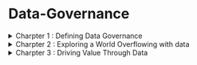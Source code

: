 # Data-Governance
<details>
<summary> Charpter 1 : Defining Data Governance </summary>
<br>
 
_What is meant by governance?_
- Governance is the manner in which an entity chooses to oversee thhe control and direction of an area of interest.
- It ensures how decisions are made, regulated, and enforced.
- Formal governance becomes important in such sense that entities grow and increase in complexity.
- When left ungoverned, chaos might strike.
- The formality and structure that governance takes depend on context and intent.
- Eg, given their goals as organizations, governance is from public angency is greatly different from private enterprise.
- Each entities have different purposes and responsibilities.
- Governance is the system that formalizes control, processes, and accountabilities so that specific results(like meeting goals or sustaining standards)can be attained.

_What is data governance?_
- Data governance is all about managing data well, but it isn't restricted to only data management.
- When data is managed well, it can drive innovation and growth and can be an enterprise's most abudant and important lever for success.
- Data that is well-managed can be transformational, and can support the desirable qualities of a data-driven culture.
- When decision at all levels of the organization are made using data in an informed and structured manner, better outcomes internally and to customers are yet delivered.
- Data risks can be minimized when data governance is successful, thus data compliance and regulatory requirements can be met with ease.
- Every organization manages data at some level, that being said, all businesses generate, process, use, and store data as a result of their daily operations.
- However, there is a difference between businesses managing and consider data to be a valuable asset and treat it accordingly.
- The difference is characterised by the degree to which there are formalities in managing data.
- Enterprise information management (EIM) is a discipline that recognizes the value of an organization's information assets, focusing on effective data governance and technology use to elevate data into shared assets.

_Data Governance vs Data Management:_
- Data governance and data management are often confused in the EIM space, with data governance focusing on roles, policies, and data lifecycle, while data management involves technical implementation of data governance through databases, data warehouses, and analytics software.

_Data Governance vs Informatio Governance:_
- In EIM, data governance and information governance are often confused.
- Data governance focuses on data, while information governance focuses on its meaning and its relationship with outcomes and value.
- Data governance practitioners may operate in both worlds daily, but understanding the context of data and desired business outcomes can complement data governance efforts effectively.

_The value of Data Governance:_
- Data governance is a crucial aspect of an organization's success, as 91% of business leaders believe it is a critical part of their success.
- It involves processes and policies to leverage data's value and reduce risks.
- Good data governance leads to improved data quality, expanded value, increased compliance, better data-driven decision-making, enhanced business performance, greater data sharing, increased availability, improved data search, reduced risks, and reduced data management costs.
- Without formalized data governance, organizations may struggle to achieve these advantages and may suffer negative consequences, such as poor-quality data.

_Creating a Data Governance Program:_
- Data governance is a crucial aspect of managing and delivering data to an organization.
- It involves:
        1. Defining the vision, goals, and benefits.
        2. Analyzing the current state of data governance and management.
        3. Developing a proposal.
        4. Gaining leadership approval.
        5. Designing and developing the program.
        6. Implementing the proram.
        7. Monitoring and measuring performance.
        8. Maintaining the program.
- The approach to data governance varies depending on the business's sophistication and nature.
- Data governance is achieved through a set of common elements, including actions taken by team members, policies and processes followed, and the use of technologies throughout the data lifecycle.
- As a discipline, data governance is becoming increasingly important for many organizations.

_Developing a Data Governance Framework:_
- Data governance programs cannot be purchased off the shelf, but organizations must implement them based on their level of interest, needs, budget, and capabilities.
- A modest effort can yield meaningful results. The data governance framework, a set of guiding concepts and structure, is essential for implementing these elements.
- Different degrees of implementation can be pursued, and the course teaches you to decide what makes the most sense for your organization.
- The COBIT IT governance framework shares common components addressing people, processes, and technology.

_Leadership and Strategy:_
- Data governance programs must align with the organization's strategy, ensuring a clear alignment between data's role in risk management, innovation, and operational efficiencies.
- A disconnect between business goals and data governance is the main reason for failure.
- To ensure success, senior leadership must support and agree on mapping organizational strategy to data governance, as without their support, data governance efforts will fail.

_Roles and Responsibilities:_
- Data governance programs require the right people at the right time, with specific roles and responsibilities assigned from IT teams to data stewards.
- However, understanding that data governance requires responsibilities from nearly everyone is crucial.

_Policies, Processes, and Standards:_
- Data governance programs rely on policies, processes, and standards to guide responsibilities and maintain uniformity across the organization.
- These must be designed, developed, and deployed, requiring significant effort depending on the size and complexity of the organization.

_Metrics:_
- The data governance program should have a mechanism to measure its performance, capturing metrics and delivering them to stakeholders for support and funding.
- This allows for continuous improvements or radical changes to ensure the program is producing value and delivering expected results.

_Tools:_
- A vast marketplace exists for data governance and management tools, including master data management, data catalogs, search, security, integration, analytics, and compliance.
- These tools have democratized data management, empowering more team members to better manage and derive value from data.

_Communications and Collaboration:_
- Data governance requires high-quality communication, including in-person meetings, emails, newsletters, and workshops.
- Change management is crucial to ensure impacted team members understand the changes.
- Collaboration among diverse stakeholders is essential for effective data governance.
- A positive culture, clear channels, and online platforms are essential for success.
- Regular meetings and online platforms are increasingly used for effective communication.

_Preparing the Data Governance:_
- Data governance is not a simple process of forming a team, creating a plan, and purchasing tools.
- It requires careful treatment, starting with understanding an organization's readiness to accept it.
- This involves determining the extent to which a data culture exists, as an immature, reactive culture is different from a sophisticated data-driven culture.
- Additionally, ensuring the organization's strategy is fully aligned with the proposed program is crucial for success.
- A checklist can help evaluate an organization's readiness for a data governance program.

_What is data culture?_
- Many well-designed projects fail due to unprepared environments or inadequate conditions for success.
- A study by IDC found that 70% of organizations failing due to lack of a prerequisite data culture to support technological upgrades.
- Culture will always defeat the greatest strategies, and every organization has some form of a data culture, but it might not be in an ideal state.
- Therefore, organizations should focus on developing a strong data culture to ensure successful implementation.

_Assessing the Data Culture:_
- To increase your chances of success, it is essential to understand your organization's data culture and how it values and manages data.
- A mature data culture is characterized by a focus on data as a central aspect of operations and decision-making.
- Effective data cultures empower all employees, from interns to CEOs, to access and use meaningful and timely data for their work.
- These cultures ensure employees have the skills to use data analytics and make data-driven decisions.
- In a data culture, decisions are based on data and insights, rather than gut feelings or opinions.
- To be competitive, a progressive data-driven strategy is no longer optional, and data culture is now considered a new way of doing business in the digital age.
- Leaders recognize the importance of leveraging data and the actions taken by senior leaders to foster its use.
- Trust is also crucial for team members to make data-driven decisions.
- To assess the maturity of your organization's data culture, interview leaders and team members, observe decision-making processes, communication, and data governance.
- If your data culture is sufficient for a data governance program, you are in good shape.
- Implementing data governance will be a positive and important contributing factor to building a data culture.

_Maturing the Data Culture:_
- Data Governance Preparation Course
        • Help leaders communicate data value and prioritize it.
        • Provide basic tools and education for data use.
        • Highlight the capabilities of common applications like spreadsheets.
        • Show progress through small steps, not complex solutions.
        • Recognize resistance and frustration as part of the journey.
        • Provide comfort and rewards to team members.
        • Provide a channel for feedback and positive discussion.

_Assessing Data Governance Readiness:_
- Data Governance Program Design and Preparation
          • Identifying the readiness of an organization for a data governance program is crucial.
          • The program should align with business strategy, with senior leadership fully committed to its goals.
          • The program should be a strategic, enterprise initiative, not solely IT department-related.
          • Executive sponsors should be identified at the executive level.
          • The program should be funded and maintained long-term.
          • The program should be an ongoing project, not a one-off project.
          • Documentation of return-on-investment (ROI) is essential.
          • Legal and compliance teams should support the program's goals.
         • Fundamental data skills are necessary for the data governance journey.
         • The IT organization should be capable and resourced to support the program.

</details>

<details>
<summary> Charpter 2 : Exploring a World Overflowing with data </summary>
<br>

_Defining Data:_
- Data is a common and widely used tool in our daily lives, often taken for granted.
- However, when asked to define data, it may not be entirely accurate or even the same as colleagues' definitions.
- It's crucial to ensure everyone is on the same page about data's meaning, especially when discussing information, knowledge, and insights.
- It's even more important to understand data governance and management, as data governance is different from data management.
- A solid definition of data and its role today helps us align ourselves and deliver on the promise of data governance.
- It's essential to be on the same page and ensure everyone is on the same page about data.

_Why all the focus on data:_
- Data refers to collections of digitally stored units, such as words, numbers, and text, that represent something meaningful when processed.
- Data is often used in singular and plural contexts, and its meaning depends on its captured format. Data can be structured, unstructured, or semi-structured, depending on its format.
- Structured data is formatted to fit into a table in a database, while unstructured data requires processing to be used.
- Semi-structured data contains additional information for native format analysis.
- Units of data are largely worthless until processed and applied.
- When combined with good governance, data can be useful in various functions, making it an important asset.
- To begin to have value, data requires effort.
- For example, putting the word "orange" in a sentence or converting the number 42 into information using structure and context gives the data meaning.
- This basic action of data processing is the core foundation of an industry that has ushered in rapid digital transformation.
- Today, the term data processing has been replaced with information technology (IT).

_Welcome to the Zettabyte Era:_
- A zettabyte is a large number, representing the volume of data created and stored in the 21st century.
- It is 1021 bytes, or a 1 with 21 zeros. By 2020, we had created 64 zettabytes of data, and this number is projected to reach over 100 zettabytes by 2023.
- The datasphere, which describes all data created, is projected to double in 3-4 years.
- Each byte is made up of eight bits, which are binary and represent characters that humans can understand.
- As data volume continues to grow, other terms will be used to describe even bigger volumes, such as Yottabyte and Brontobyte eras.
- Effective data management is crucial in this rapidly expanding data volume, as managing small amounts of data can be challenging.

_From Data to Insight:_
- Data collection and storage should be done with a clear purpose and intent to be used in the future.
- Data that is never used is less useful than producing reports. Knowledge, when applied to context, becomes actionable and can be applied to wisdom.
- Wisdom helps determine the contextual validity of knowledge and can lead to deeper understanding.
- Insight, a combination of knowledge and wisdom, is the ultimate destination derived from data, allowing for a deeper understanding and different perspectives.

_The Role of Data in the 21st Century:_
- Data has played a crucial role in understanding the world, making informed decisions, and solving problems since the 19th and 20th centuries.
- However, the role of data has grown since the mid-20th century with the rise of computer systems.
- The quality and availability of data have increased, leading to the motto "Putting information at your fingertips."
- In the early 21st century, the amount of data produced is beyond our capacity, reshaping industries, cities, and our learning, socializing, and entertainment methods.
- This has also raised risks, with cyberattacks causing millions of dollars in losses.

_Data-Driven Decision-Making:_
- Data is valuable for making better decisions, such as reading customer reviews on websites like Hello Peter or Google Reviews.
- It can motivate actions and make decisions easier.
- However, data-driven decision-making is less complex and requires deep understanding of the data.
- In the 21st century, abundant good-quality data has been beneficial for decision-making, but bad data can lead to costly mistakes.
- Data governance plays a central role in achieving data quality, as it is the product of deliberate actions.

_Data as The New Oil:_
- Data, like oil, has the potential to drive and grow economies, but it requires processing and organization to be useful.
- Like oil, data must be refined to understand patterns, make decisions, identify problems, and feed other systems.
- Data is now powering the digital economies of the 21st century, with big economic powerhouses like Facebook and Google dominating.
- However, data management is moving from a cost center to a profit center, generating new revenue sources.

_Data Ownership:_
- Accountability is crucial for proper management and is incorporated into job descriptions and projects.
- It is essential to have accountability for every data set in an organization, which includes rights ranging from lightweight oversight to legally enforceable rules.
- For instance, intellectual property data has high protection levels.
- Data ownership refers to the rights an individual, team, or organization holds over data sets, ranging from minimal oversight to legally enforceable rules, particularly in cases of intellectual property.

_Data Architecture:_
- Most organizations are technology businesses, and enterprise architecture (EA) is a practice that helps organizations design and implement the right technologies, policies, and projects to support their business goals.
- Data architecture is a subset of EA, which aligns data design and management decisions with EA and the business.
- High-quality enterprises and data architectures help organizations run smoothly and transform as conditions dictate.
- Data architecture supports data availability, complexity, protection, standards, and efficient use.
- It is a reflection of data governance and is a cross-organizational responsibility, as data must flow across business silos and serve multiple audiences.
- Data architecture ensures data availability, simplifies access, enforces protections, adopts data standards, and optimizes data flow to eliminate bottlenecks and duplication, supporting organizational policies and obligations.

_The Lifecycle of Data:_
- Data Lifecycle Overview
       • Creation: Data creation, either manual or automated, occurs through various activities        
                   including system inputs and outputs.
       • Storage: Data is stored in a database, which can be a local hard drive, server, or cloud     
                  service.
       • Usage: Data is captured and stored for future use, possibly for analysis. It may need  
                processing, including cleansing, transforming, and securing access rights.
       • Archival: Data is moved to a long-term storage system for future retrieval and utilization.
       • Destruction: Data is made inaccessible and unreadable, including physical destruction of  
                      devices.
- Data governance considers data being in different states at different times, with unique requirements depending on the stage of its life.

_Understandig the Impact of Big Data:_
- Data has been a part of human history, dating back to ancient Roman ledgers.
- The Cold War and space race accelerated technological advancements, leading to microprocessors and classical computing, as well as telecommunications innovation.

_The Role of the U.S. Census in the Information Revolution:_
- Data processing has been around since the late 1800s, with the first company to automate and commercialize it being the Tabulating Machine Company.
- This company converted handwritten census results into punched holes in cards, which were later renamed IBM.
- Over the years, IBM and its data processing cohorts expanded automation in various aspects of life, leading to the information age.
- Data became the raw material for productivity and ideas, and connectivity allowed information to flow freely across devices, organizations, and geographies.
- By the turn of the century, data creation, storage, and use exploded, creating a data swamp that was difficult for traditional software applications to manage.

_Defining Big Data:_
- Big data is massive, complex data that requires new tools, skills, and processes.
- One way to define and characterise big data is through these five:
        • Volume: Unprecedented scale of data necessitates new tools, skills, and processes.
        • Variety: Existing legacy file formats and new innovations necessitate different handling   
                   methods.
        • Velocity: Rapid data creation and movement due to numerous collection points and digital     
                    interfaces.
        • Variability: Unpredictability in data creation and flow.
        • Veracity: Variability in the quality, including accuracy and truthfulness, of large volumes   
                    of disparate data sets, posing challenges to data management.

_Drivers of Big Data:_
- In 2003, Eric Schmidt, then-CEO of Google, stated that every two days, the world was creating more data than all data created since the dawn of civilization.
- By the third decade of the 21st century, the volume of data created had experienced a Cambrian explosion, reaching zettabytes.
- In 2021, global technology use generated 79 zettabytes of data, with an anticipated 180 zettabytes in 2025.

_Consequences of Big Data:_
- Big data statistics are impressive, but they don't fully reveal the full picture.
- Up to 80% of data is unstructured, which many organizations struggle with.
- Additionally, a lot of this data is duplicative, bad data, or has errors.
- Despite these challenges, big data is providing value to organizations and fostering innovation, such as self-driving cars and optimized supply chains.
- The combination of hyperconnectivity and data allows marketers to understand the marketplace in detail, targeting specific audiences and individuals where the chance of a sale is highest.

_What about small data?:_
- Big data is crucial for digital economy business activities, but small data sets like spreadsheets, surveys, and lists are also valuable.
- Big data can be broken down into smaller, manageable chunks, making it more meaningful and useful in decision-making and day-to-day operations.
- Small data can be the only way to make sense of big data.

_Enter the Realm of Smart Data:_
- Smart data refers to big data that is optimized for specific uses, delivering the highest business value.
- It uses new processes and tools, such as artificial intelligence, to find patterns in unstructured data and extract relevant data for specific applications.
- This approach reduces time, lowers errors, and enables the creation of new data subsets.
- Data governance is concerned with data in any form, ensuring its value is maximized.
</details>

<details>
<summary> Charpter 3 : Driving Value Through Data
</summary>
<br>

_Identifying the Roles of Data:_
- Data is crucial for organizations, encompassing daily use across all business functions.
- It's essential to ensure it's high-quality, secure, compliant, and accessible to the right people.
- It's not just for data analytics or IT, but also decision-makers and leaders.

_Operations:_
- Business operations encompass a range of activities to manage an organization's daily needs and drive its mission.
- Core functions like payroll, order management, and marketing are common in almost every organization.
- However, not all organizations require IT or warehouse support.
- Operations are powered by various data and information sources, and they also generate a lot of data.
- The performance of operations can be easily quantified by data, such as in human resources (HR) functions where data is created by the activities of the function.
- Operations use data to make decisions, enable systems to run, and deliver data to internal and external entities.
- Support operations often use automated data functions, such as warehouse inventory systems that automatically generate replenishment orders when stock levels drop.
- Notifications generated by systems based on triggers can help identify who hasn't submitted their time and expense report.
- Overall, data plays a crucial role in business operations.
- Most data scenarios involve skilled personnel, dedicated processes, and various technologies that are partially or entirely focused on handling operational data.

_Strategy:_
- 


</details>


